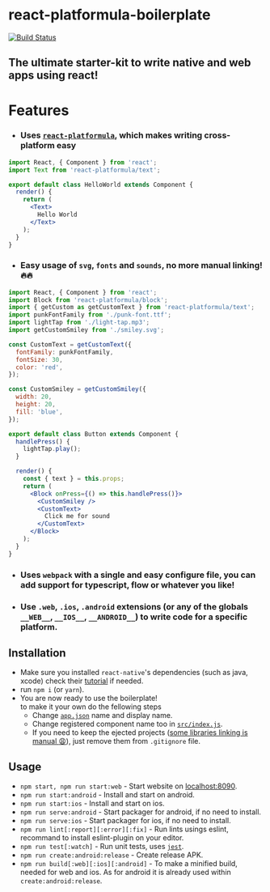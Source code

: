 # react-platformula-boilerplate
[![Build Status](https://travis-ci.org/uvop/react-platformula-boilerplate.svg?branch=master)](https://travis-ci.org/uvop/react-platformula-boilerplate)

## The ultimate starter-kit to write native and web apps using react!

# Features
* ### Uses [`react-platformula`](https://github.com/uvop/react-platformula), which makes writing cross-platform easy
```jsx
import React, { Component } from 'react';
import Text from 'react-platformula/text';

export default class HelloWorld extends Component {
  render() {
    return (
      <Text>
        Hello World
      </Text>
    );
  }
}
```
* ### Easy usage of `svg`, `fonts` and `sounds`, no more manual linking! :fire::fire:
```jsx
import React, { Component } from 'react';
import Block from 'react-platformula/block';
import { getCustom as getCustomText } from 'react-platformula/text';
import punkFontFamily from './punk-font.ttf';
import lightTap from './light-tap.mp3';
import getCustomSmiley from './smiley.svg';

const CustomText = getCustomText({
  fontFamily: punkFontFamily,
  fontSize: 30,
  color: 'red',
});

const CustomSmiley = getCustomSmiley({
  width: 20,
  height: 20,
  fill: 'blue',
});

export default class Button extends Component {
  handlePress() {
    lightTap.play();
  }

  render() {
    const { text } = this.props;
    return (
      <Block onPress={() => this.handlePress()}>
        <CustomSmiley />
        <CustomText>
          Click me for sound
        </CustomText>
      </Block>
    );
  }
}
```
* ### Uses `webpack` with a single and easy configure file, you can add support for typescript, flow or whatever you like!

* ### Use `.web`, `.ios`, `.android` extensions (or any of the globals `__WEB__`, `__IOS__`, `__ANDROID__`) to write code for a specific platform.

## Installation
* Make sure you installed `react-native`'s dependencies (such as java, xcode) check their [tutorial](https://facebook.github.io/react-native/docs/getting-started.html) if needed.
* run `npm i` (or `yarn`).
* You are now ready to use the boilerplate!  
  to make it your own do the fellowing steps
  * Change [`app.json`](https://github.com/unimonkiez/react-platformula-boilerplate/blob/master/app.json) name and display name.
  * Change registered component name too in [`src/index.js`](https://github.com/unimonkiez/react-platformula-boilerplate/blob/master/src/index.js).
  * If you need to keep the ejected projects ([some libraries linking is manual :weary:](https://github.com/facebook/react-native/issues/13783)), just remove them from `.gitignore` file.

## Usage
* `npm start, npm run start:web` - Start website on [localhost:8090](http://localhost:8090).
* `npm run start:android` - Install and start on android.
* `npm run start:ios` - Install and start on ios.
* `npm run serve:android` - Start packager for android, if no need to install.
* `npm run serve:ios` - Start packager for ios, if no need to install.
* `npm run lint[:report][:error][:fix]` - Run lints usings eslint, recommand to install eslint-plugin on your editor.
* `npm run test[:watch]` - Run unit tests, uses [`jest`](https://facebook.github.io/jest/).
* `npm run create:android:release` - Create release APK.
* `npm run build[:web][:ios][:android]` - To make a minified build, needed for web and ios. As for android it is already used within `create:android:release`.
